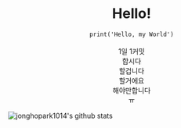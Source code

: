 <div align="center">

# Hello! 

`
print('Hello, my World')
`
<br>
<br>
 1일 1커밋<br>
 합시다<br>
 할겁니다<br>
 할거에요<br>
 해야만합니다<br>
 ㅠ<br>
</div>

![jonghopark1014's github stats](https://github-readme-stats.vercel.app/api?username=jonghopark1014&show_icons=true)

